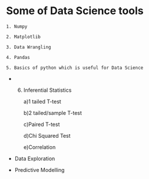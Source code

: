 # Some of Data Science tools

    1. Numpy

    2. Matplotlib

    3. Data Wrangling

    4. Pandas

    5. Basics of python which is useful for Data Science

  * 6. Inferential Statistics
  
          a)1 tailed T-test

          b)2 tailed/sample T-test

          c)Paired T-test

          d)Chi Squared Test

          e)Correlation


* Data Exploration

* Predictive Modelling
